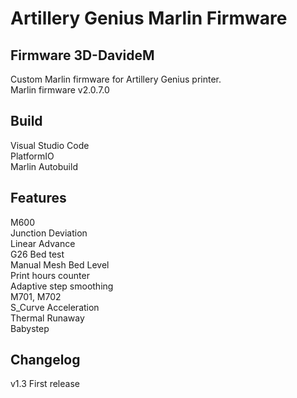 
# Artillery Genius Marlin Firmware

## Firmware 3D-DavideM

Custom Marlin firmware for Artillery Genius printer.  
Marlin firmware v2.0.7.0  

## Build

Visual Studio Code  
PlatformIO  
Marlin Autobuild  

## Features

M600  
Junction Deviation  
Linear Advance  
G26 Bed test  
Manual Mesh Bed Level  
Print hours counter  
Adaptive step smoothing  
M701, M702  
S_Curve Acceleration  
Thermal Runaway  
Babystep  

## Changelog

v1.3  First release  
